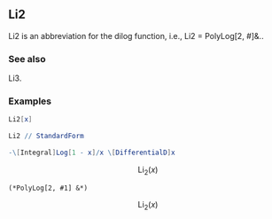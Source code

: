 ##  Li2 

Li2 is an abbreviation for the dilog function, i.e., Li2 = PolyLog[2, #]&..

###  See also 

Li3.

###  Examples 

```mathematica
Li2[x] 
 
Li2 // StandardForm 
 
-\[Integral]Log[1 - x]/x \[DifferentialD]x
```

$$\text{Li}_2(x)$$

```
(*PolyLog[2, #1] &*)
```

$$\text{Li}_2(x)$$